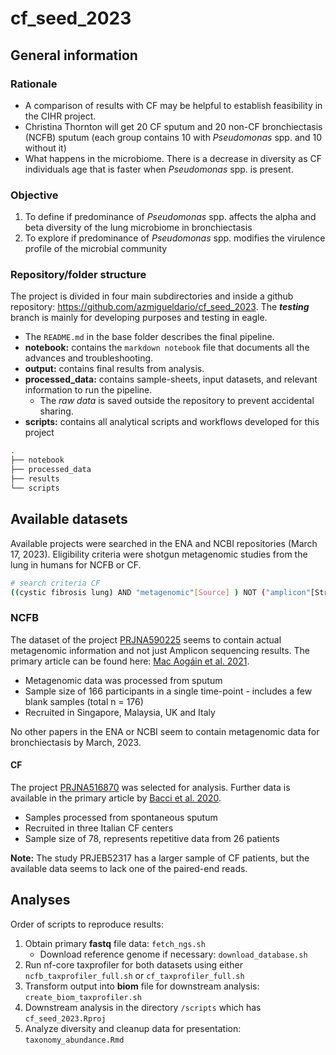 # cf_seed_2023

## General information

### Rationale

- A comparison of results with CF may be helpful to establish feasibility in the CIHR project.
- Christina Thornton will get 20 CF sputum and 20 non-CF bronchiectasis (NCFB) sputum (each group contains 10 with _Pseudomonas_ spp. and 10 without it)  
- What happens in the microbiome. There is a decrease in diversity as CF individuals age that is faster when _Pseudomonas_ spp. is present.  

### Objective

1. To define if predominance of _Pseudomonas_ spp. affects the alpha and beta diversity of the lung microbiome in bronchiectasis
2. To explore if predominance of _Pseudomonas_ spp. modifies the virulence profile of the microbial community

### Repository/folder structure

The project is divided in four main subdirectories and inside a github repository: <https://github.com/azmigueldario/cf_seed_2023>. The **_testing_** branch is mainly for developing purposes and testing in eagle.

- The `README.md` in the base folder describes the final pipeline.
- **notebook:** contains the `markdown notebook` file that documents all the advances and troubleshooting.
- **output:** contains final results from analysis.
- **processed_data:** contains sample-sheets, input datasets, and relevant information to run the pipeline.
  - The _raw data_ is saved outside the repository to prevent accidental sharing.
- **scripts:** contains all analytical scripts and workflows developed for this project

```sh
.
├── notebook
├── processed_data
├── results
└── scripts
```

## Available datasets

Available projects were searched in the ENA and NCBI repositories (March 17, 2023). Eligibility criteria were shotgun metagenomic studies from the lung in humans for NCFB or CF.

```sh
# search criteria CF 
((cystic fibrosis lung) AND "metagenomic"[Source] ) NOT ("amplicon"[Strategy] OR "rna seq"[Strategy] OR "abi solid"[Platform] OR "bgiseq"[Platform] OR "capillary"[Platform] OR "helicos"[Platform] OR "ls454"[Platform] OR "pcr"[Selection] )
```

### NCFB

The dataset of the project [PRJNA590225](https://www.ncbi.nlm.nih.gov/bioproject/?term=PRJNA590225) seems to contain actual metagenomic information and not just Amplicon sequencing results. The primary article can be found here: [Mac Aogáin et al. 2021](https://www.nature.com/articles/s41591-021-01289-7).

- Metagenomic data was processed from sputum  
- Sample size of 166 participants in a single time-point - includes a few blank samples (total n = 176)
- Recruited in Singapore, Malaysia, UK and Italy  

No other papers in the ENA or NCBI seem to contain metagenomic data for bronchiectasis by March, 2023.

#### CF

The project [PRJNA516870](https://www.ncbi.nlm.nih.gov/bioproject/PRJNA516870) was selected for analysis. Further data is available in the primary article by [Bacci et al. 2020](https://www.ncbi.nlm.nih.gov/pmc/articles/PMC7409339/).

- Samples processed from spontaneous sputum  
- Recruited in three Italian CF centers
- Sample size of 78, represents repetitive data from 26 patients

**Note:** The study PRJEB52317 has a larger sample of CF patients, but the available data seems to lack one of the paired-end reads.

## Analyses

Order of scripts to reproduce results:

1. Obtain primary **fastq** file data: `fetch_ngs.sh`
    - Download reference genome if necessary:  `download_database.sh`
2. Run nf-core taxprofiler for both datasets using either `ncfb_taxprofiler_full.sh` or `cf_taxprofiler_full.sh`
3. Transform output into **biom** file for downstream analysis: `create_biom_taxprofiler.sh`
4. Downstream analysis in the directory `/scripts` which has `cf_seed_2023.Rproj`
5. Analyze diversity and cleanup data for presentation: `taxonomy_abundance.Rmd`
